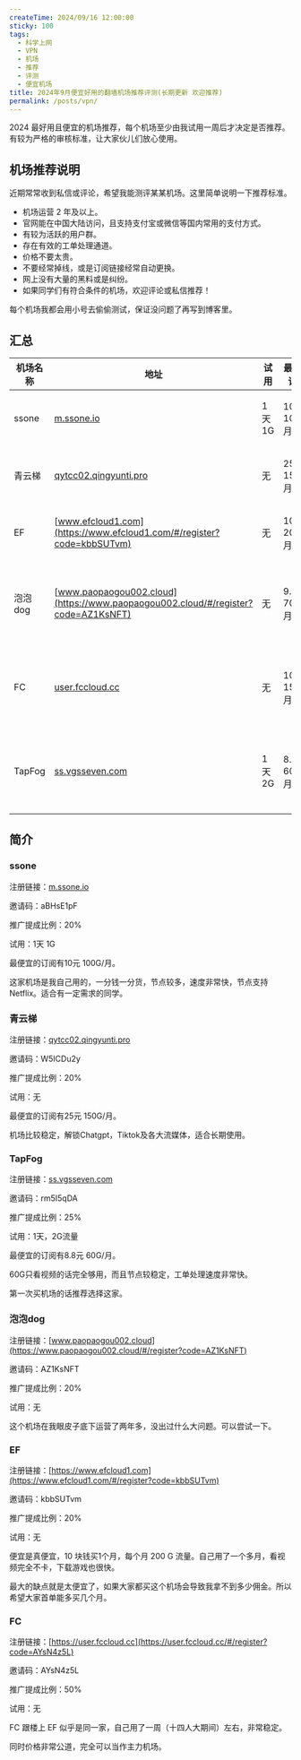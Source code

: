 ```yaml
---
createTime: 2024/09/16 12:00:00
sticky: 100
tags:
  - 科学上网
  - VPN
  - 机场
  - 推荐
  - 评测
  - 便宜机场
title: 2024年9月便宜好用的翻墙机场推荐评测(长期更新 欢迎推荐)
permalink: /posts/vpn/
---
```


2024 最好用且便宜的机场推荐，每个机场至少由我试用一周后才决定是否推荐。 有较为严格的审核标准，让大家伙儿们放心使用。

<!-- more -->

## 机场推荐说明

近期常常收到私信或评论，希望我能测评某某机场。这里简单说明一下推荐标准。

- 机场运营 2 年及以上。
- 官网能在中国大陆访问，且支持支付宝或微信等国内常用的支付方式。
- 有较为活跃的用户群。
- 存在有效的工单处理通道。
- 价格不要太贵。
- 不要经常掉线，或是订阅链接经常自动更换。
- 网上没有大量的黑料或是纠纷。
- 如果同学们有符合条件的机场，欢迎评论或私信推荐！

每个机场我都会用小号去偷偷测试，保证没问题了再写到博客里。

## 汇总

|机场名称|地址|试用|最便宜订阅|备注|
|---|---|---|--|---|
|ssone|[m.ssone.io](https://hello-ssone.com/register?aff=aBHsE1pF)| 1天 1G |10元 100G/月|正常访问|
|青云梯|[qytcc02.qingyunti.pro](https://qytcc02.qingyunti.pro/register?aff=W5ICDu2y)| 无 |25元 150G/月|正常访问|
|EF|[www.efcloud1.com](https://www.efcloud1.com/#/register?code=kbbSUTvm)|无|10 元 200G/月|正常访问|
|泡泡dog|[www.paopaogou002.cloud](https://www.paopaogou002.cloud/#/register?code=AZ1KsNFT)|无|9.9 元 70G/月|需要代理访问|
|FC|[user.fccloud.cc](https://user.fccloud.cc/#/register?code=AYsN4z5L)|无|10 元 150G/月|需要代理访问|
|TapFog|[ss.vgsseven.com](https://ss.vgsseven.com/#/register?code=rm5I5qDA)|1天 2G|8.8 元 60G/月|暂时无法注册|

## 简介

### ssone

注册链接：[m.ssone.io](https://hello-ssone.com/register?aff=aBHsE1pF)

邀请码：aBHsE1pF

推广提成比例：20%

试用：1天 1G

最便宜的订阅有10元 100G/月。

这家机场是我自己用的，一分钱一分货，节点较多，速度非常快，节点支持 Netflix。适合有一定需求的同学。

### 青云梯

注册链接：[qytcc02.qingyunti.pro](https://qytcc02.qingyunti.pro/register?aff=W5ICDu2y)

邀请码：W5ICDu2y

推广提成比例：20%

试用：无

最便宜的订阅有25元 150G/月。

机场比较稳定，解锁Chatgpt，Tiktok及各大流媒体，适合长期使用。

### TapFog

注册链接：[ss.vgsseven.com](https://ss.vgsseven.com/#/register?code=rm5I5qDA)

邀请码：rm5I5qDA

推广提成比例：25%

试用：1天，2G流量

最便宜的订阅有8.8元 60G/月。

60G只看视频的话完全够用，而且节点较稳定，工单处理速度非常快。

第一次买机场的话推荐选择这家。

### 泡泡dog

注册链接：[www.paopaogou002.cloud](https://www.paopaogou002.cloud/#/register?code=AZ1KsNFT)

邀请码：AZ1KsNFT

推广提成比例：20%

试用：无

这个机场在我眼皮子底下运营了两年多，没出过什么大问题。可以尝试一下。

### EF

注册链接：[https://www.efcloud1.com](https://www.efcloud1.com/#/register?code=kbbSUTvm)

邀请码：kbbSUTvm

推广提成比例：20%

试用：无

便宜是真便宜，10 块钱买1个月，每个月 200 G 流量。自己用了一个多月，看视频完全不卡，下载游戏也很快。

最大的缺点就是太便宜了，如果大家都买这个机场会导致我拿不到多少佣金。所以希望大家首单能多买几个月。

### FC

注册链接：[https://user.fccloud.cc](https://user.fccloud.cc/#/register?code=AYsN4z5L)

邀请码：AYsN4z5L

推广提成比例：50%

试用：无

FC 跟楼上 EF 似乎是同一家，自己用了一周（十四人大期间）左右，非常稳定。

同时价格非常公道，完全可以当作主力机场。
